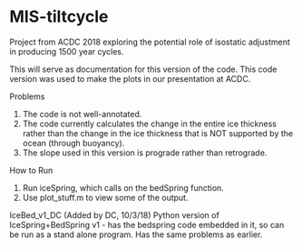 # MIS-tiltcycle
Project from ACDC 2018 exploring the potential role of isostatic adjustment in producing 1500 year cycles. 


This will serve as documentation for this version of the code. This code version was used to make the plots in our presentation at ACDC. 

Problems
1. The code is not well-annotated.
2. The code currently calculates the change in the entire ice thickness rather than the change in the ice thickness that is NOT supported by the ocean (through buoyancy). 
3. The slope used in this version is prograde rather than retrograde.

How to Run
1. Run iceSpring, which calls on the bedSpring function.
2. Use plot_stuff.m to view some of the output.

IceBed_v1_DC (Added by DC, 10/3/18)
Python version of IceSpring+BedSpring v1 - has the bedspring code embedded in it, so can be run as a stand alone program.
Has the same problems as earlier.

